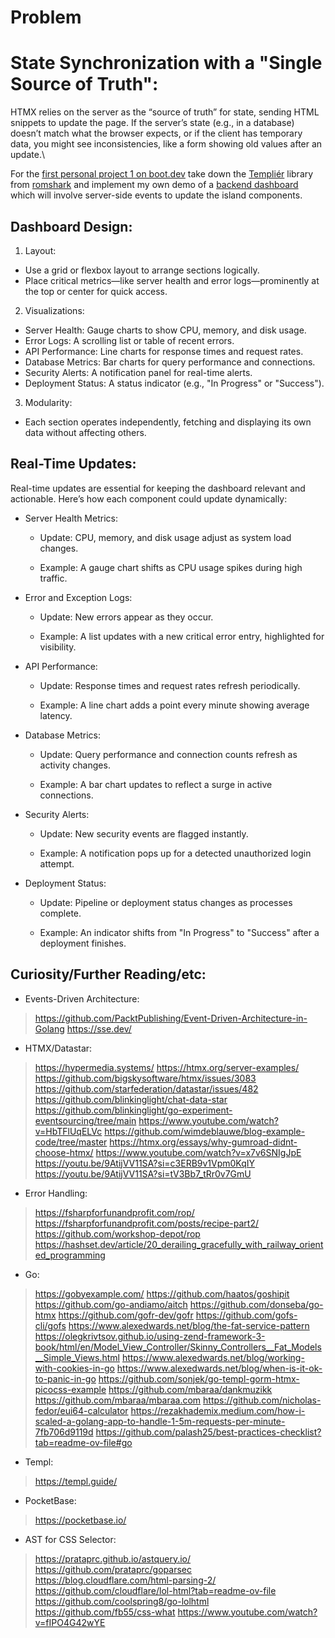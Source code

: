 # Problem

# State Synchronization with a "Single Source of Truth":

HTMX relies on the server as the “source of truth” for state, sending HTML snippets to update the page. If the server’s state (e.g., in a database) doesn’t match what the browser expects, or if the client has temporary data, you might see inconsistencies, like a form showing old values after an update.\

For the [first personal project 1 on boot.dev](https://www.boot.dev/courses/build-personal-project-1) take down the [Templiér](https://github.com/romshark/templier) library from [romshark](https://github.com/romshark) and implement my own demo of a [backend dashboard](https://github.com/romshark/demo-islands/tree/main) which will involve server-side events to update the island components.

## Dashboard Design:

1. Layout:
 
 - Use a grid or flexbox layout to arrange sections logically.
 - Place critical metrics—like server health and error logs—prominently at the top or center for quick access.

2. Visualizations:

- Server Health: Gauge charts to show CPU, memory, and disk usage.
- Error Logs: A scrolling list or table of recent errors.
- API Performance: Line charts for response times and request rates.
- Database Metrics: Bar charts for query performance and connections.
- Security Alerts: A notification panel for real-time alerts.
- Deployment Status: A status indicator (e.g., "In Progress" or "Success").

3. Modularity:
- Each section operates independently, fetching and displaying its own data without affecting others.

## Real-Time Updates:

Real-time updates are essential for keeping the dashboard relevant and actionable. Here’s how each component could update dynamically:
- Server Health Metrics:
  - Update: CPU, memory, and disk usage adjust as system load changes.

  - Example: A gauge chart shifts as CPU usage spikes during high traffic.

- Error and Exception Logs:
  - Update: New errors appear as they occur.

  - Example: A list updates with a new critical error entry, highlighted for visibility.

- API Performance:
  - Update: Response times and request rates refresh periodically.

  - Example: A line chart adds a point every minute showing average latency.

- Database Metrics:
  - Update: Query performance and connection counts refresh as activity changes.

  - Example: A bar chart updates to reflect a surge in active connections.

- Security Alerts:
  - Update: New security events are flagged instantly.

  - Example: A notification pops up for a detected unauthorized login attempt.

- Deployment Status:
  - Update: Pipeline or deployment status changes as processes complete.

  - Example: An indicator shifts from "In Progress" to "Success" after a deployment finishes.

## Curiosity/Further Reading/etc:
- Events-Driven Architecture:
> https://github.com/PacktPublishing/Event-Driven-Architecture-in-Golang
> https://sse.dev/
- HTMX/Datastar:
> https://hypermedia.systems/
> https://htmx.org/server-examples/
> https://github.com/bigskysoftware/htmx/issues/3083
> https://github.com/starfederation/datastar/issues/482
> https://github.com/blinkinglight/chat-data-star
> https://github.com/blinkinglight/go-experiment-eventsourcing/tree/main
> https://www.youtube.com/watch?v=HbTFlUqELVc
> https://github.com/wimdeblauwe/blog-example-code/tree/master
> https://htmx.org/essays/why-gumroad-didnt-choose-htmx/
> https://www.youtube.com/watch?v=x7v6SNIgJpE
> https://youtu.be/9AtijVV11SA?si=c3ERB9v1Vpm0KqIY
> https://youtu.be/9AtijVV11SA?si=tV3Bb7_tRr0v7GmU
- Error Handling:
> https://fsharpforfunandprofit.com/rop/
> https://fsharpforfunandprofit.com/posts/recipe-part2/
> https://github.com/workshop-depot/rop
> https://hashset.dev/article/20_derailing_gracefully_with_railway_oriented_programming
- Go:
> https://gobyexample.com/
> https://github.com/haatos/goshipit
> https://github.com/go-andiamo/aitch
> https://github.com/donseba/go-htmx
> https://github.com/gofr-dev/gofr
> https://github.com/gofs-cli/gofs
> https://www.alexedwards.net/blog/the-fat-service-pattern
> https://olegkrivtsov.github.io/using-zend-framework-3-book/html/en/Model_View_Controller/Skinny_Controllers__Fat_Models__Simple_Views.html
> https://www.alexedwards.net/blog/working-with-cookies-in-go
> https://www.alexedwards.net/blog/when-is-it-ok-to-panic-in-go
> https://github.com/sonjek/go-templ-gorm-htmx-picocss-example
> https://github.com/mbaraa/dankmuzikk
> https://github.com/mbaraa/mbaraa.com
> https://github.com/nicholas-fedor/eui64-calculator
> https://rezakhademix.medium.com/how-i-scaled-a-golang-app-to-handle-1-5m-requests-per-minute-7fb706d9119d
> https://github.com/palash25/best-practices-checklist?tab=readme-ov-file#go
- Templ:
> https://templ.guide/
- PocketBase:
> https://pocketbase.io/
- AST for CSS Selector:
> https://prataprc.github.io/astquery.io/
> https://github.com/prataprc/goparsec
> https://blog.cloudflare.com/html-parsing-2/
> https://github.com/cloudflare/lol-html?tab=readme-ov-file
> https://github.com/coolspring8/go-lolhtml
> https://github.com/fb55/css-what
> https://www.youtube.com/watch?v=fIPO4G42wYE
